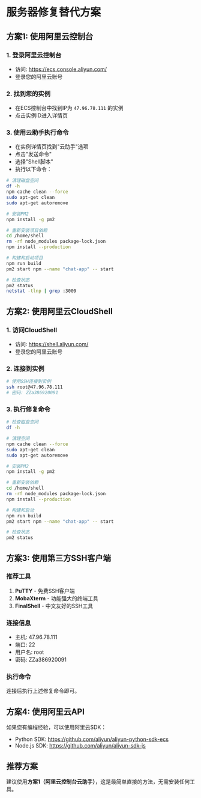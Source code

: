 # 服务器修复替代方案

## 方案1: 使用阿里云控制台

### 1. 登录阿里云控制台

- 访问: <https://ecs.console.aliyun.com/>
- 登录您的阿里云账号

### 2. 找到您的实例

- 在ECS控制台中找到IP为 `47.96.78.111` 的实例
- 点击实例ID进入详情页

### 3. 使用云助手执行命令

- 在实例详情页找到"云助手"选项
- 点击"发送命令"
- 选择"Shell脚本"
- 执行以下命令：

```bash
# 清理磁盘空间
df -h
npm cache clean --force
sudo apt-get clean
sudo apt-get autoremove

# 安装PM2
npm install -g pm2

# 重新安装项目依赖
cd /home/shell
rm -rf node_modules package-lock.json
npm install --production

# 构建和启动项目
npm run build
pm2 start npm --name "chat-app" -- start

# 检查状态
pm2 status
netstat -tlnp | grep :3000
```

## 方案2: 使用阿里云CloudShell

### 1. 访问CloudShell

- 访问: <https://shell.aliyun.com/>
- 登录您的阿里云账号

### 2. 连接到实例

```bash
# 使用SSH连接到实例
ssh root@47.96.78.111
# 密码: ZZa386920091
```

### 3. 执行修复命令

```bash
# 检查磁盘空间
df -h

# 清理空间
npm cache clean --force
sudo apt-get clean
sudo apt-get autoremove

# 安装PM2
npm install -g pm2

# 重新安装依赖
cd /home/shell
rm -rf node_modules package-lock.json
npm install --production

# 构建和启动
npm run build
pm2 start npm --name "chat-app" -- start

# 检查状态
pm2 status
```

## 方案3: 使用第三方SSH客户端

### 推荐工具

1. **PuTTY** - 免费SSH客户端
2. **MobaXterm** - 功能强大的终端工具
3. **FinalShell** - 中文友好的SSH工具

### 连接信息

- 主机: 47.96.78.111
- 端口: 22
- 用户名: root
- 密码: ZZa386920091

### 执行命令

连接后执行上述修复命令即可。

## 方案4: 使用阿里云API

如果您有编程经验，可以使用阿里云SDK：

- Python SDK: <https://github.com/aliyun/aliyun-python-sdk-ecs>
- Node.js SDK: <https://github.com/aliyun/aliyun-sdk-js>

## 推荐方案

建议使用**方案1（阿里云控制台云助手）**，这是最简单直接的方法，无需安装任何工具。

